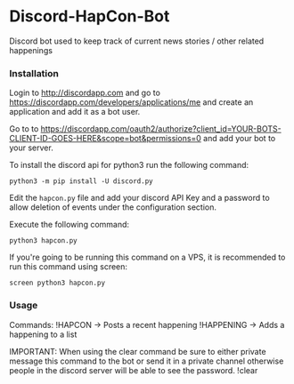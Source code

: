# Discord-HapCon-Bot
Discord bot used to keep track of current news stories / other related happenings

### Installation
Login to http://discordapp.com and go to https://discordapp.com/developers/applications/me and create an application and add it as a bot user.

Go to to https://discordapp.com/oauth2/authorize?client_id=YOUR-BOTS-CLIENT-ID-GOES-HERE&scope=bot&permissions=0 and add your bot to your server.

To install the discord api for python3 run the following command:
```
python3 -m pip install -U discord.py
```

Edit the `hapcon.py` file and add your discord API Key and a password to allow deletion of events under the configuration section.

Execute the following command:
```
python3 hapcon.py
```

If you're going to be running this command on a VPS, it is recommended to run this command using screen:
```
screen python3 hapcon.py
```


### Usage
Commands:
!HAPCON -> Posts a recent happening
!HAPPENING <URL> -> Adds a happening to a list

IMPORTANT: When using the clear command be sure to either private message this command to the bot or send it in a private channel otherwise people in the discord server will be able to see the password.
!clear <password>     
